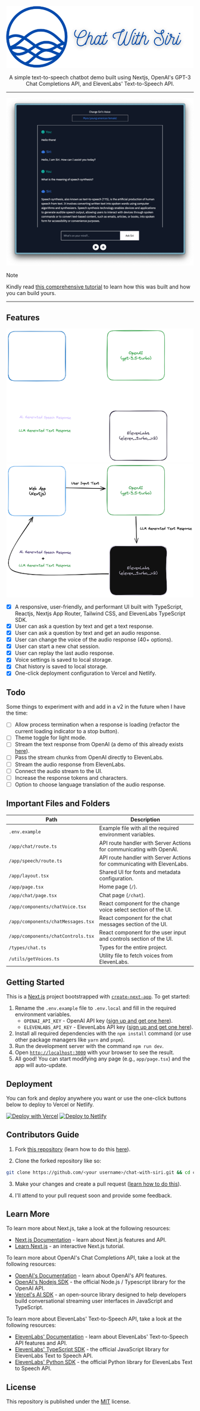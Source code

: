 <div align="center">

![](./public/logo.svg)

A simple text-to-speech chatbot demo built using Nextjs, OpenAI's GPT-3 Chat Completions API, and ElevenLabs' Text-to-Speech API.

---

![](./public/demo.png)

</div>

> [!NOTE]
>
> Kindly read [this comprehensive tutorial]() to learn how this was built and how you can build yours.

---

## Features

<div align="center">

![](./public/flow-dark.png#gh-dark-mode-only)
![](./public/flow-light.png#gh-light-mode-only)

</div>

* [x] A responsive, user-friendly, and performant UI built with TypeScript, Reactjs, Nextjs App Router, Tailwind CSS, and ElevenLabs TypeScript SDK.
* [x] User can ask a question by text and get a text response.
* [x] User can ask a question by text and get an audio response.
* [x] User can change the voice of the audio response (40+ options).
* [x] User can start a new chat session.
* [x] User can replay the last audio response.
* [x] Voice settings is saved to local storage.
* [x] Chat history is saved to local storage.
* [x] One-click deployment configuration to Vercel and Netlify.

## Todo

Some things to experiment with and add in a v2 in the future when I have the time:

* [ ] Allow process termination when a response is loading (refactor the current loading indicator to a stop button).
* [ ] Theme toggle for light mode.
* [ ] Stream the text response from OpenAI (a demo of this already exists [here]()).
* [ ] Pass the stream chunks from OpenAI directly to ElevenLabs.
* [ ] Stream the audio response from ElevenLabs.
* [ ] Connect the audio stream to the UI.
* [ ] Increase the response tokens and characters.
* [ ] Option to choose language translation of the audio response.

## Important Files and Folders

| **Path**                           | **Description**                      |
| ---------------------------------- | ------------------------------------ |
| `.env.example`                     | Example file with all the required environment variables.               |  
| `/app/chat/route.ts`               | API route handler with Server Actions for communicating with OpenAI.       |
| `/app/speech/route.ts`             | API route handler with Server Actions for communicating with ElevenLabs.   |
| `/app/layout.tsx`                  | Shared UI for fonts and metadata configuration.                       |
| `/app/page.tsx`                    | Home page (`/`).                     |
| `/app/chat/page.tsx`               | Chat page (`/chat`).                 |
| `/app/components/chatVoice.tsx`    | React component for the change voice select section of the UI.            |
| `/app/components/chatMessages.tsx` | React component for the chat messages section of the UI.                   |
| `/app/components/chatControls.tsx` | React component for the user input and controls section of the UI.                   |
| `/types/chat.ts`                   | Types for the entire project.     |
| `/utils/getVoices.ts`              | Utility file to fetch voices from ElevenLabs.    |

## Getting Started

This is a [Next.js](https://nextjs.org) project bootstrapped with [`create-next-app`](https://github.com/vercel/next.js/tree/canary/packages/create-next-app). To get started:

1. Rename the `.env.example` file to `.env.local` and fill in the required environment variables.
    * `OPENAI_API_KEY` - OpenAI API key ([sign up and get one here](https://platform.openai.com/api-keys)).
    * `ELEVENLABS_API_KEY` - ElevenLabs API key ([sign up and get one here](http://elevenlabs.io/?from=bolajiayodeji2995)).
2. Install all required dependencies with the `npm install` command (or use other package managers like `yarn` and `pnpm`).
3. Run the development server with the command `npm run dev`.
4. Open [`http://localhost:3000`](http://localhost:3000) with your browser to see the result.
5. All good! You can start modifying any page (e.g., `app/page.tsx`) and the app will auto-update.

## Deployment

You can fork and deploy anywhere you want or use the one-click buttons below to deploy to Vercel or Netlify.

[![Deploy with Vercel](https://vercel.com/button)](https://vercel.com/new/clone?repository-url=https%3A%2F%2Fgithub.com%2FBolajiAyodeji%2Fchat-with-siri&env=OPENAI_API_KEY,ELEVENLABS_API_KEY&envDescription=API%20keys%20needed%20for%20the%20application) [![Deploy to Netlify](https://netlify.com/img/deploy/button.svg)](https://app.netlify.com/start/deploy?repository=https://github.com/bolajiayodeji/chat-with-siri#OPENAI_API_KEY=,ELEVENLABS_API_KEY=)

## Contributors Guide

1. Fork [this repository](https://github.com/BolajiAyodeji/chat-with-siri) (learn how to do this [here](https://help.github.com/articles/fork-a-repo)).

2. Clone the forked repository like so:

```bash
git clone https://github.com/<your username>/chat-with-siri.git && cd chat-with-siri
```

3. Make your changes and create a pull request ([learn how to do this](https://docs.github.com/en/github/collaborating-with-issues-and-pull-requests/creating-a-pull-request)).

4. I'll attend to your pull request soon and provide some feedback.

## Learn More

To learn more about Next.js, take a look at the following resources:

* [Next.js Documentation](https://nextjs.org/docs) - learn about Next.js features and API.
* [Learn Next.js](https://nextjs.org/learn) - an interactive Next.js tutorial.

To learn more about OpenAI's Chat Completions API, take a look at the following resources:

* [OpenAI's Documentation](https://beta.openai.com/docs/) - learn about OpenAI's API features.
* [OpenAI's Nodejs SDK](https://github.com/openai/openai-node) - the official Node.js / Typescript library for the OpenAI API.
* [Vercel's AI SDK](https://sdk.vercel.ai) - an open-source library designed to help developers build conversational streaming user interfaces in JavaScript and TypeScript.

To learn more about ElevenLabs' Text-to-Speech API, take a look at the following resources:

* [ElevenLabs' Documentation](https://docs.elevenlabs.com) - learn about ElevenLabs' Text-to-Speech API features and API.
* [ElevenLabs' TypeScript SDK](https://github.com/elevenlabs/elevenlabs-js) - the official JavaScript library for ElevenLabs Text to Speech API.
* [ElevenLabs' Python SDK](https://github.com/elevenlabs/elevenlabs-python) - the official Python library for ElevenLabs Text to Speech API.

## License

This repository is published under the [MIT](LICENSE) license.
